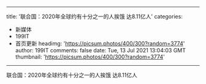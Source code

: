 
---
title: '联合国：2020年全球约有十分之一的人挨饿 达8.11亿人'
categories: 
 - 新媒体
 - 199IT
 - 首页更新
headimg: 'https://picsum.photos/400/300?random=3774'
author: 199IT
comments: false
date: Tue, 13 Jul 2021 13:04:03 GMT
thumbnail: 'https://picsum.photos/400/300?random=3774'
---

<div>   
联合国：2020年全球约有十分之一的人挨饿 达8.11亿人  
</div>
            